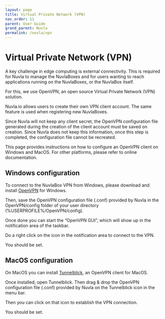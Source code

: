 ```yaml
---
layout: page
title: Virtual Private Network (VPN)
nav_order: 11
parent: User Guide
grand_parent: Nuvla
permalink: /nuvla/vpn
---
```


# Virtual Private Network (VPN)

A key challenge in edge computing is external connectivity. This is required for Nuvla to manage the NuvlaBoxes and for users wanting to reach applications running on the NuvlaBoxes, or the NuvlaBox itself.

For this, we use OpenVPN, an open source Virtual Private Network (VPN) solution.

Nuvla.io allows users to create their own VPN client account.  The same feature is used when registering new NuvlaBoxes.

Since Nuvla will not keep any client secret, the OpenVPN configuration file generated during the creation of the client account must be saved on creation.  Since Nuvla does not keep this information, once this step is completed, the configuration file cannot be recreated.

This page provides instructions on how to configure an OpenVPN client on Windows and MacOS.  For other platforms, please refer to online documentation.

## Windows configuration

To connect to the NuvlaBox VPN from Windows, please download and install [OpenVPN](https://swupdate.openvpn.org/community/releases/openvpn-install-2.4.6-I602.exe) for Windows.

Then, save the OpenVPN configuration file (.conf) provided by Nuvla in the OpenVPN/config folder of your user directory (%USERPROFILE%/OpenVPN/config).

Once done you can start the “OpenVPN GUI”, which will show up in the notification area of the taskbar.

Do a right click on the icon in the notification area to connect to the VPN.

You should be set.

##	MacOS configuration

On MacOS you can install [Tunnelblick](https://tunnelblick.net), an OpenVPN client for MacOS.

Once installed, open Tunnelblick. Then drag & drop the OpenVPN configuration file (.conf) provided by Nuvla on the Tunnelblick icon in the menu bar.

Then you can click on that icon to establish the VPN connection.

You should be set.
